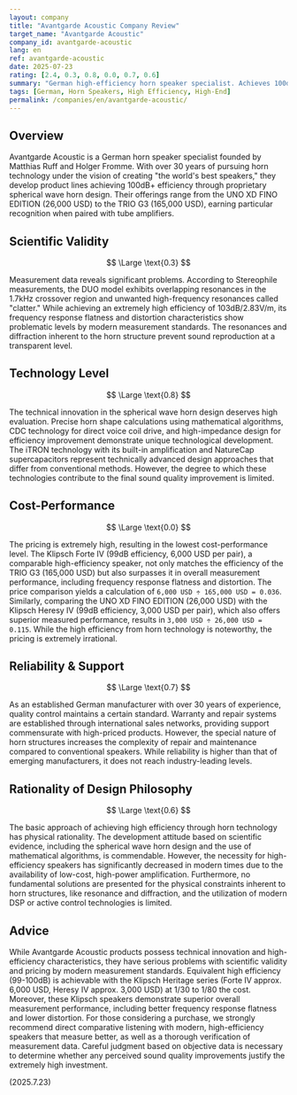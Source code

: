 ```yaml
---
layout: company
title: "Avantgarde Acoustic Company Review"
target_name: "Avantgarde Acoustic"
company_id: avantgarde-acoustic
lang: en
ref: avantgarde-acoustic
date: 2025-07-23
rating: [2.4, 0.3, 0.8, 0.0, 0.7, 0.6]
summary: "German high-efficiency horn speaker specialist. Achieves 100dB+ efficiency through proprietary spherical wave horn technology, but measurement performance is problematic by modern standards, with prices 30-80 times higher than products with equivalent efficiency and superior performance."
tags: [German, Horn Speakers, High Efficiency, High-End]
permalink: /companies/en/avantgarde-acoustic/
---
```


## Overview

Avantgarde Acoustic is a German horn speaker specialist founded by Matthias Ruff and Holger Fromme. With over 30 years of pursuing horn technology under the vision of creating "the world's best speakers," they develop product lines achieving 100dB+ efficiency through proprietary spherical wave horn design. Their offerings range from the UNO XD FINO EDITION (26,000 USD) to the TRIO G3 (165,000 USD), earning particular recognition when paired with tube amplifiers.

## Scientific Validity

$$ \Large \text{0.3} $$

Measurement data reveals significant problems. According to Stereophile measurements, the DUO model exhibits overlapping resonances in the 1.7kHz crossover region and unwanted high-frequency resonances called "clatter." While achieving an extremely high efficiency of 103dB/2.83V/m, its frequency response flatness and distortion characteristics show problematic levels by modern measurement standards. The resonances and diffraction inherent to the horn structure prevent sound reproduction at a transparent level.

## Technology Level

$$ \Large \text{0.8} $$

The technical innovation in the spherical wave horn design deserves high evaluation. Precise horn shape calculations using mathematical algorithms, CDC technology for direct voice coil drive, and high-impedance design for efficiency improvement demonstrate unique technological development. The iTRON technology with its built-in amplification and NatureCap supercapacitors represent technically advanced design approaches that differ from conventional methods. However, the degree to which these technologies contribute to the final sound quality improvement is limited.

## Cost-Performance

$$ \Large \text{0.0} $$

The pricing is extremely high, resulting in the lowest cost-performance level. The Klipsch Forte IV (99dB efficiency, 6,000 USD per pair), a comparable high-efficiency speaker, not only matches the efficiency of the TRIO G3 (165,000 USD) but also surpasses it in overall measurement performance, including frequency response flatness and distortion. The price comparison yields a calculation of `6,000 USD ÷ 165,000 USD = 0.036`. Similarly, comparing the UNO XD FINO EDITION (26,000 USD) with the Klipsch Heresy IV (99dB efficiency, 3,000 USD per pair), which also offers superior measured performance, results in `3,000 USD ÷ 26,000 USD = 0.115`. While the high efficiency from horn technology is noteworthy, the pricing is extremely irrational.

## Reliability & Support

$$ \Large \text{0.7} $$

As an established German manufacturer with over 30 years of experience, quality control maintains a certain standard. Warranty and repair systems are established through international sales networks, providing support commensurate with high-priced products. However, the special nature of horn structures increases the complexity of repair and maintenance compared to conventional speakers. While reliability is higher than that of emerging manufacturers, it does not reach industry-leading levels.

## Rationality of Design Philosophy

$$ \Large \text{0.6} $$

The basic approach of achieving high efficiency through horn technology has physical rationality. The development attitude based on scientific evidence, including the spherical wave horn design and the use of mathematical algorithms, is commendable. However, the necessity for high-efficiency speakers has significantly decreased in modern times due to the availability of low-cost, high-power amplification. Furthermore, no fundamental solutions are presented for the physical constraints inherent to horn structures, like resonance and diffraction, and the utilization of modern DSP or active control technologies is limited.

## Advice

While Avantgarde Acoustic products possess technical innovation and high-efficiency characteristics, they have serious problems with scientific validity and pricing by modern measurement standards. Equivalent high efficiency (99-100dB) is achievable with the Klipsch Heritage series (Forte IV approx. 6,000 USD, Heresy IV approx. 3,000 USD) at 1/30 to 1/80 the cost. Moreover, these Klipsch speakers demonstrate superior overall measurement performance, including better frequency response flatness and lower distortion. For those considering a purchase, we strongly recommend direct comparative listening with modern, high-efficiency speakers that measure better, as well as a thorough verification of measurement data. Careful judgment based on objective data is necessary to determine whether any perceived sound quality improvements justify the extremely high investment.

(2025.7.23)
